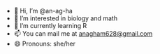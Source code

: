 - 👋 Hi, I’m @an-ag-ha
- 👀 I’m interested in biology and math
- 🌱 I’m currently learning R
- 📫 You can mail me at anagham628@gmail.com
- 😄 Pronouns: she/her
  

<!---
an-ag-ha/an-ag-ha is a ✨ special ✨ repository because its `README.md` (this file) appears on your GitHub profile.
You can click the Preview link to take a look at your changes.
--->
